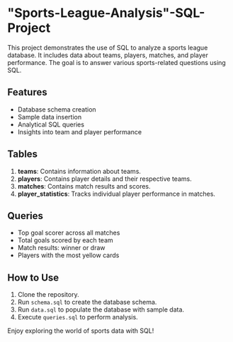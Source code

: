 # "Sports-League-Analysis"-SQL-Project

This project demonstrates the use of SQL to analyze a sports league database. It includes data about teams, players, matches, and player performance. The goal is to answer various sports-related questions using SQL.

## Features
- Database schema creation
- Sample data insertion
- Analytical SQL queries
- Insights into team and player performance

## Tables
1. **teams**: Contains information about teams.
2. **players**: Contains player details and their respective teams.
3. **matches**: Contains match results and scores.
4. **player_statistics**: Tracks individual player performance in matches.

## Queries
- Top goal scorer across all matches
- Total goals scored by each team
- Match results: winner or draw
- Players with the most yellow cards

## How to Use
1. Clone the repository.
2. Run `schema.sql` to create the database schema.
3. Run `data.sql` to populate the database with sample data.
4. Execute `queries.sql` to perform analysis.

Enjoy exploring the world of sports data with SQL!
